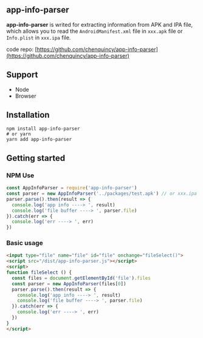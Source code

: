 ## app-info-parser

**app-info-parser** is writed for extracting information from APK and IPA file, which allows you to read the `AndroidManifest.xml` file in `xxx.apk` file or `Info.plist` in `xxx.ipa` file.

code repo: [https://github.com/chenquincy/app-info-parser](https://github.com/chenquincy/app-info-parser)

## Support

* Node
* Browser



## Installation

``` shell
npm install app-info-parser
# or yarn
yarn add app-info-parser
```



## Getting started



### NPM Use

``` javascript
const AppInfoParser = require('app-info-parser')
const parser = new AppInfoParser('../packages/test.apk') // or xxx.ipa
parser.parse().then(result => {
  console.log('app info ----> ', result)
  console.log('file buffer ----> ', parser.file)
}).catch(err => {
  console.log('err ----> ', err)
})
```

### Basic usage

``` html
<input type="file" name="file" id="file" onchange="fileSelect()">
<script src="/dist/app-info-parser.js"></script>
<script>
function fileSelect () {
  const files = document.getElementById('file').files
  const parser = new AppInfoParser(files[0])
  parser.parse().then(result => {
    console.log('app info ----> ', result)
    console.log('file buffer ----> ', parser.file)
  }).catch(err => {
    console.log('err ----> ', err)
  })
}
</script>
```

